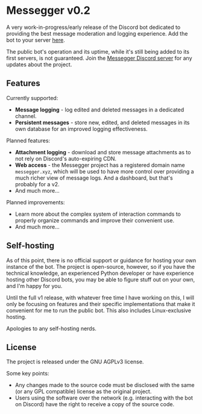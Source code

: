 # Messegger v0.2

A very work-in-progress/early release of the Discord bot dedicated to providing the best message moderation and logging experience. Add the bot to your server [here](https://discord.com/oauth2/authorize?client_id=1226243129733156906&permissions=0&scope=bot).

The public bot's operation and its uptime, while it's still being added to its first servers, is not guaranteed. Join the [Messegger Discord server](https://discord.gg/rWVHU3qjvK) for any updates about the project.

## Features

Currently supported:
- **Message logging** - log edited and deleted messages in a dedicated channel.
- **Persistent messages** - store new, edited, and deleted messages in its own database for an improved logging effectiveness.

Planned features:
- **Attachment logging** - download and store message attachments as to not rely on Discord's auto-expiring CDN.
- **Web access** - the Messegger project has a registered domain name `messegger.xyz`, which will be used to have more control over providing a much richer view of message logs. And a dashboard, but that's probably for a v2.
- And much more...

Planned improvements:
- Learn more about the complex system of interaction commands to properly organize commands and improve their convenient use.
- And much more...

## Self-hosting

As of this point, there is no official support or guidance for hosting your own instance of the bot. The project is open-source, however, so if you have the technical knowledge, an experienced Python developer or have experience hosting other Discord bots, you may be able to figure stuff out on your own, and I'm happy for you.

Until the full v1 release, with whatever free time I have working on this, I will only be focusing on features and their specific implementations that make it convenient for me to run the public bot. This also includes Linux-exclusive hosting.

Apologies to any self-hosting nerds.

## License

The project is released under the GNU AGPLv3 license.

Some key points:
- Any changes made to the source code must be disclosed with the same (or any GPL compatible) license as the original project.
- Users using the software over the network (e.g. interacting with the bot on Discord) have the right to receive a copy of the source code.
